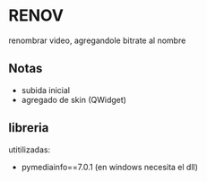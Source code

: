 # RENOV

renombrar video, agregandole bitrate al nombre


## Notas

- subida inicial
- agregado de skin (QWidget)


## libreria

utitilizadas:

- pymediainfo==7.0.1 (en windows necesita el dll)



